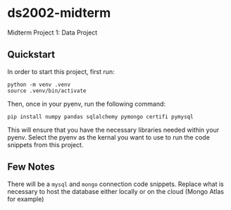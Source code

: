 # ds2002-midterm
Midterm Project 1: Data Project

## Quickstart

In order to start this project, first run:

``` 
python -m venv .venv
source .venv/bin/activate 
```

Then, once in your pyenv, run the following command:

```
pip install numpy pandas sqlalchemy pymongo certifi pymysql
```

This will ensure that you have the necessary libraries needed within your pyenv.
Select the pyenv as the kernal you want to use to run the code snippets from this project.

## Few Notes

There will be a `mysql` and `mongo` connection code snippets. Replace what is necessary to host the database either locally or on the cloud (Mongo Atlas for example)

